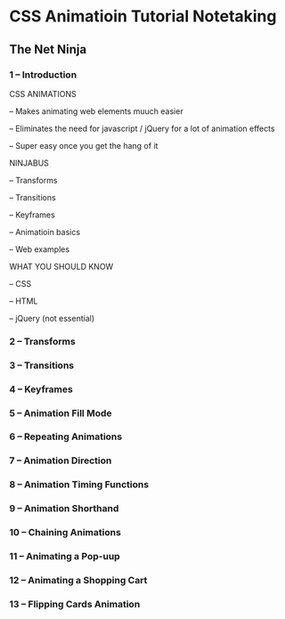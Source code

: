 # CSS Animatioin Tutorial Notetaking

## The Net Ninja

### 1 – Introduction

CSS ANIMATIONS

– Makes animating web elements muuch easier

– Eliminates the need for javascript / jQuery for a lot of animation effects

– Super easy once you get the hang of it

NINJABUS

– Transforms

– Transitions

– Keyframes

– Animatioin basics

– Web examples

WHAT YOU SHOULD KNOW

– CSS

– HTML

– jQuery (not essential)

### 2 – Transforms

### 3 – Transitions

### 4 – Keyframes

### 5 – Animation Fill Mode

### 6 – Repeating Animations

### 7 – Animation Direction

### 8 – Animation Timing Functions

### 9 – Animation Shorthand
### 10 – Chaining Animations
### 11 – Animating a Pop-uup
### 12 – Animating a Shopping Cart
### 13 – Flipping Cards Animation




